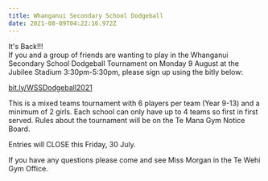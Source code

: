 ```yaml
---
title: Whanganui Secondary School Dodgeball
date: 2021-08-09T04:22:16.972Z
---
```

It's Back!!!\
If you and a group of friends are wanting to play in the Whanganui Secondary School Dodgeball Tournament on Monday 9 August at the Jubilee Stadium 3:30pm-5:30pm, please sign up using the bitly below:

[bit.ly/WSSDodgeball2021](https://docs.google.com/forms/d/e/1FAIpQLSd-8oEo6bU4CWwa9yAzC0iVyYZSiMv092rjphmoqX-OTaOeFA/viewform)

This is a mixed teams tournament with 6 players per team (Year 9-13) and a minimum of 2 girls. Each school can only have up to 4 teams so first in first served. Rules about the tournament will be on the Te Mana Gym Notice Board.

Entries will CLOSE this Friday, 30 July.  

If you have any questions please come and see Miss Morgan in the Te Wehi Gym Office.
